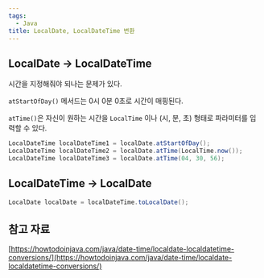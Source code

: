 ```yaml
---
tags:
  - Java
title: LocalDate, LocalDateTime 변환
---
```



## LocalDate → LocalDateTime

시간을 지정해줘야 되나는 문제가 있다. 

`atStartOfDay()` 메서드는 0시 0분 0초로 시간이 매핑된다.

`atTime()`은 자신이 원하는 시간을 `LocalTime` 이나 (시, 분, 초) 형태로 파라미터를 입력할 수 있다.

```java
LocalDateTime localDateTime1 = localDate.atStartOfDay();
LocalDateTime localDateTime2 = localDate.atTime(LocalTime.now());
LocalDateTime localDateTime3 = localDate.atTime(04, 30, 56);
```

## LocalDateTime → LocalDate

```java
LocalDate localDate = localDateTime.toLocalDate();
```

## 참고 자료

[https://howtodoinjava.com/java/date-time/localdate-localdatetime-conversions/](https://howtodoinjava.com/java/date-time/localdate-localdatetime-conversions/)
